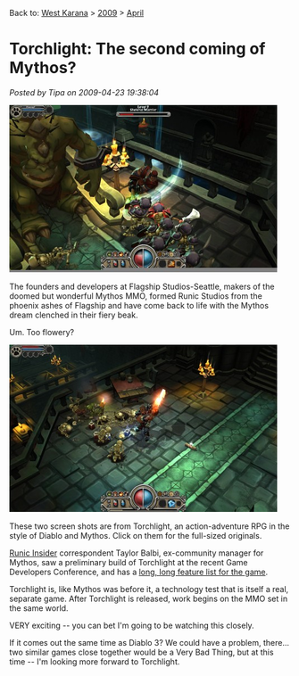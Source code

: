 Back to: [West Karana](/posts/westkarana.md) > [2009](/posts/2009/westkarana.md) > [April](./westkarana.md)
# Torchlight: The second coming of Mythos?

*Posted by Tipa on 2009-04-23 19:38:04*

[![image1](../../../uploads/2009/04/image1-480x300.jpg "image1")](../../../uploads/2009/04/image1.jpg)

The founders and developers at Flagship Studios-Seattle, makers of the doomed but wonderful Mythos MMO, formed Runic Studios from the phoenix ashes of Flagship and have come back to life with the Mythos dream clenched in their fiery beak.

Um. Too flowery?

[![torchlight001](../../../uploads/2009/04/torchlight001-480x300.jpg "torchlight001")](../../../uploads/2009/04/torchlight001.jpg)

These two screen shots are from Torchlight, an action-adventure RPG in the style of Diablo and Mythos. Click on them for the full-sized originals.

[Runic Insider](http://www.runicinsider.com/) correspondent Taylor Balbi, ex-community manager for Mythos, saw a preliminary build of Torchlight at the recent Game Developers Conference, and has a [long, long feature list for the game](http://www.runicinsider.com/forums/showthread.php?t=20). 

Torchlight is, like Mythos was before it, a technology test that is itself a real, separate game. After Torchlight is released, work begins on the MMO set in the same world.

VERY exciting -- you can bet I'm going to be watching this closely.

If it comes out the same time as Diablo 3? We could have a problem, there... two similar games close together would be a Very Bad Thing, but at this time -- I'm looking more forward to Torchlight.

